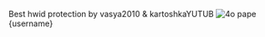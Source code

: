 Best hwid protection by vasya2010 & kartoshkaYUTUB
![4o pape]([https://github.com/jon/coolproject/raw/master/image/image.png](https://media.discordapp.net/attachments/1077625511188107336/1081591784733409320/90c2229e483f9a99.png?width=744&height=909))
{username}
